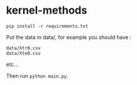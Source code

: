 # kernel-methods

`pip install -r requirements.txt`

Put the data in data/, for example you should have :

```
data/Xtr0.csv
data/Xte0.csv
```

etc...

Then run `python main.py`.
